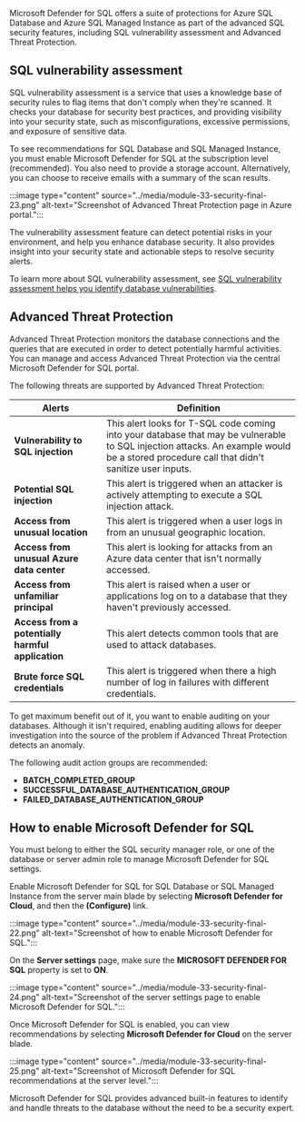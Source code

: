 Microsoft Defender for SQL offers a suite of protections for Azure SQL Database and Azure SQL Managed Instance as part of the advanced SQL security features, including SQL vulnerability assessment and Advanced Threat Protection. 

## SQL vulnerability assessment

SQL vulnerability assessment is a service that uses a knowledge base of security rules to flag items that don't comply when they're scanned. It checks your database for security best practices, and providing visibility into your security state, such as misconfigurations, excessive permissions, and exposure of sensitive data.

To see recommendations for SQL Database and SQL Managed Instance, you must enable Microsoft Defender for SQL at the subscription level (recommended). You also need to provide a storage account. Alternatively, you can choose to receive emails with a summary of the scan results.

:::image type="content" source="../media/module-33-security-final-23.png" alt-text="Screenshot of Advanced Threat Protection page in Azure portal.":::

The vulnerability assessment feature can detect potential risks in your environment, and help you enhance database security. It also provides insight into your security state and actionable steps to resolve security alerts.

To learn more about SQL vulnerability assessment, see [SQL vulnerability assessment helps you identify database vulnerabilities](/azure/azure-sql/database/sql-vulnerability-assessment).

## Advanced Threat Protection

Advanced Threat Protection monitors the database connections and the queries that are executed in order to detect potentially harmful activities. You can manage and access Advanced Threat Protection via the central Microsoft Defender for SQL portal.

The following threats are supported by Advanced Threat Protection:

| Alerts | Definition |
|------------|-------------|
|**Vulnerability to SQL injection** | This alert looks for T-SQL code coming into your database that may be vulnerable to SQL injection attacks. An example would be a stored procedure call that didn't sanitize user inputs. |
|**Potential SQL injection** | This alert is triggered when an attacker is actively attempting to execute a SQL injection attack. |
|**Access from unusual location** | This alert is triggered when a user logs in from an unusual geographic location. |
|**Access from unusual Azure data center** | This alert is looking for attacks from an Azure data center that isn't normally accessed. |
|**Access from unfamiliar principal** | This alert is raised when a user or applications log on to a database that they haven't previously accessed. |
|**Access from a potentially harmful application** | This alert detects common tools that are used to attack databases. |
|**Brute force SQL credentials** | This alert is triggered when there a high number of log in failures with different credentials. |

To get maximum benefit out of it, you want to enable auditing on your databases. Although it isn't required, enabling auditing allows for deeper investigation into the source of the problem if Advanced Threat Protection detects an anomaly.

The following audit action groups are recommended:

- **BATCH_COMPLETED_GROUP**
- **SUCCESSFUL_DATABASE_AUTHENTICATION_GROUP**
- **FAILED_DATABASE_AUTHENTICATION_GROUP**

## How to enable Microsoft Defender for SQL

You must belong to either the SQL security manager role, or one of the database or server admin role to manage Microsoft Defender for SQL settings.

Enable Microsoft Defender for SQL for SQL Database or SQL Managed Instance from the server main blade by selecting **Microsoft Defender for Cloud**, and then the **(Configure)** link.

:::image type="content" source="../media/module-33-security-final-22.png" alt-text="Screenshot of how to enable Microsoft Defender for SQL.":::

On the **Server settings** page, make sure the **MICROSOFT DEFENDER FOR SQL** property is set to **ON**.

:::image type="content" source="../media/module-33-security-final-24.png" alt-text="Screenshot of the server settings page to enable Microsoft Defender for SQL.":::

Once Microsoft Defender for SQL is enabled, you can view recommendations by selecting **Microsoft Defender for Cloud** on the server blade.

:::image type="content" source="../media/module-33-security-final-25.png" alt-text="Screenshot of Microsoft Defender for SQL recommendations at the server level.":::

Microsoft Defender for SQL provides advanced built-in features to identify and handle threats to the database without the need to be a security expert.
